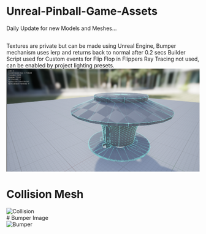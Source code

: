 # Unreal-Pinball-Game-Assets
Daily Update for new Models and Meshes...
##
Textures are private but can be made using Unreal Engine,
Bumper mechanism uses lerp and returns back to normal after 0.2 secs
Builder Script used for Custom events for Flip Flop in Flippers
Ray Tracing not used, can be enabled by project lighting presets.
![](images/Capture1.png)
# Collision Mesh
<img align="left" alt="Collision" width="500px" src="https://user-images.githubusercontent.com/72495317/117537971-b0b51980-b021-11eb-8a80-cffdb87f68d4.PNG" />
# Bumper Image
<img align="left" alt="Bumper" width="500px" src="https://user-images.githubusercontent.com/72495317/117537971-b0b51980-b021-11eb-8a80-cffdb87f68d4.PNG" />
